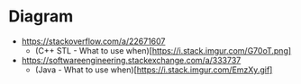  # Diagram
 - https://stackoverflow.com/a/22671607
   - (C++ STL - What to use when)[https://i.stack.imgur.com/G70oT.png]
 - https://softwareengineering.stackexchange.com/a/333737
   - (Java - What to use when)[https://i.stack.imgur.com/EmzXy.gif]
